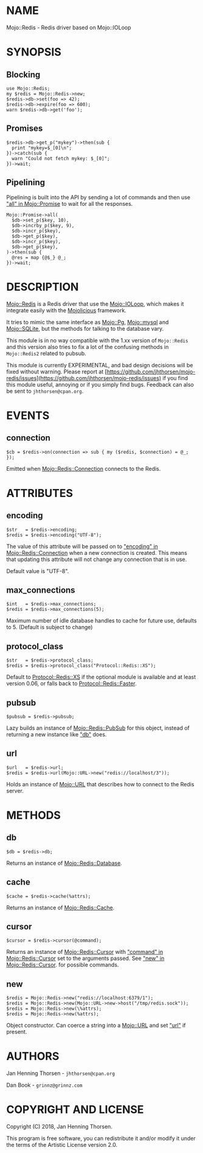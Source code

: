 # NAME

Mojo::Redis - Redis driver based on Mojo::IOLoop

# SYNOPSIS

## Blocking

    use Mojo::Redis;
    my $redis = Mojo::Redis->new;
    $redis->db->set(foo => 42);
    $redis->db->expire(foo => 600);
    warn $redis->db->get('foo');

## Promises

    $redis->db->get_p("mykey")->then(sub {
      print "mykey=$_[0]\n";
    })->catch(sub {
      warn "Could not fetch mykey: $_[0]";
    })->wait;

## Pipelining

Pipelining is built into the API by sending a lot of commands and then use
["all" in Mojo::Promise](https://metacpan.org/pod/Mojo%3A%3APromise#all) to wait for all the responses.

    Mojo::Promise->all(
      $db->set_p($key, 10),
      $db->incrby_p($key, 9),
      $db->incr_p($key),
      $db->get_p($key),
      $db->incr_p($key),
      $db->get_p($key),
    )->then(sub {
      @res = map {@$_} @_;
    })->wait;

# DESCRIPTION

[Mojo::Redis](https://metacpan.org/pod/Mojo%3A%3ARedis) is a Redis driver that use the [Mojo::IOLoop](https://metacpan.org/pod/Mojo%3A%3AIOLoop), which makes it
integrate easily with the [Mojolicious](https://metacpan.org/pod/Mojolicious) framework.

It tries to mimic the same interface as [Mojo::Pg](https://metacpan.org/pod/Mojo%3A%3APg), [Mojo::mysql](https://metacpan.org/pod/Mojo%3A%3Amysql) and
[Mojo::SQLite](https://metacpan.org/pod/Mojo%3A%3ASQLite), but the methods for talking to the database vary.

This module is in no way compatible with the 1.xx version of `Mojo::Redis`
and this version also tries to fix a lot of the confusing methods in
`Mojo::Redis2` related to pubsub.

This module is currently EXPERIMENTAL, and bad design decisions will be fixed
without warning. Please report at
[https://github.com/jhthorsen/mojo-redis/issues](https://github.com/jhthorsen/mojo-redis/issues) if you find this module
useful, annoying or if you simply find bugs. Feedback can also be sent to
`jhthorsen@cpan.org`.

# EVENTS

## connection

    $cb = $redis->on(connection => sub { my ($redis, $connection) = @_; });

Emitted when [Mojo::Redis::Connection](https://metacpan.org/pod/Mojo%3A%3ARedis%3A%3AConnection) connects to the Redis.

# ATTRIBUTES

## encoding

    $str   = $redis->encoding;
    $redis = $redis->encoding("UTF-8");

The value of this attribute will be passed on to
["encoding" in Mojo::Redis::Connection](https://metacpan.org/pod/Mojo%3A%3ARedis%3A%3AConnection#encoding) when a new connection is created. This
means that updating this attribute will not change any connection that is
in use.

Default value is "UTF-8".

## max\_connections

    $int   = $redis->max_connections;
    $redis = $redis->max_connections(5);

Maximum number of idle database handles to cache for future use, defaults to
5\. (Default is subject to change)

## protocol\_class

    $str   = $redis->protocol_class;
    $redis = $redis->protocol_class("Protocol::Redis::XS");

Default to [Protocol::Redis::XS](https://metacpan.org/pod/Protocol%3A%3ARedis%3A%3AXS) if the optional module is available and at
least version 0.06, or falls back to [Protocol::Redis::Faster](https://metacpan.org/pod/Protocol%3A%3ARedis%3A%3AFaster).

## pubsub

    $pubsub = $redis->pubsub;

Lazy builds an instance of [Mojo::Redis::PubSub](https://metacpan.org/pod/Mojo%3A%3ARedis%3A%3APubSub) for this object, instead of
returning a new instance like ["db"](#db) does.

## url

    $url   = $redis->url;
    $redis = $redis->url(Mojo::URL->new("redis://localhost/3"));

Holds an instance of [Mojo::URL](https://metacpan.org/pod/Mojo%3A%3AURL) that describes how to connect to the Redis server.

# METHODS

## db

    $db = $redis->db;

Returns an instance of [Mojo::Redis::Database](https://metacpan.org/pod/Mojo%3A%3ARedis%3A%3ADatabase).

## cache

    $cache = $redis->cache(%attrs);

Returns an instance of [Mojo::Redis::Cache](https://metacpan.org/pod/Mojo%3A%3ARedis%3A%3ACache).

## cursor

    $cursor = $redis->cursor(@command);

Returns an instance of [Mojo::Redis::Cursor](https://metacpan.org/pod/Mojo%3A%3ARedis%3A%3ACursor) with
["command" in Mojo::Redis::Cursor](https://metacpan.org/pod/Mojo%3A%3ARedis%3A%3ACursor#command) set to the arguments passed. See
["new" in Mojo::Redis::Cursor](https://metacpan.org/pod/Mojo%3A%3ARedis%3A%3ACursor#new). for possible commands.

## new

    $redis = Mojo::Redis->new("redis://localhost:6379/1");
    $redis = Mojo::Redis->new(Mojo::URL->new->host("/tmp/redis.sock"));
    $redis = Mojo::Redis->new(\%attrs);
    $redis = Mojo::Redis->new(%attrs);

Object constructor. Can coerce a string into a [Mojo::URL](https://metacpan.org/pod/Mojo%3A%3AURL) and set ["url"](#url)
if present.

# AUTHORS

Jan Henning Thorsen - `jhthorsen@cpan.org`

Dan Book - `grinnz@grinnz.com`

# COPYRIGHT AND LICENSE

Copyright (C) 2018, Jan Henning Thorsen.

This program is free software, you can redistribute it and/or modify it under
the terms of the Artistic License version 2.0.
